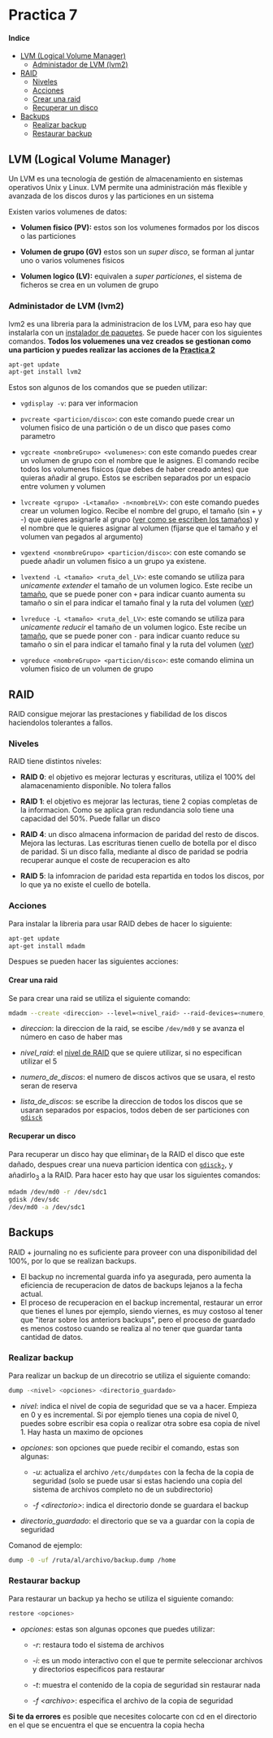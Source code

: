 # Practica 7

#### Indice

- [LVM (Logical Volume Manager)](#lvm)
    - [Administador de LVM (lvm2)](#administrador_lvm)
- [RAID](#raid)
    - [Niveles](#raid_lev)
    - [Acciones](#raid_acc)
    - [Crear una raid](#raid_create)
    - [Recuperar un disco](#raid_recuperate)
- [Backups](#backups)
    - [Realizar backup](#blackup_make)
    - [Restaurar backup](#blackup_restore)

## LVM (Logical Volume Manager) <a id="lvm">

Un LVM es una tecnología de gestión de almacenamiento en sistemas operativos Unix y Linux. LVM permite una administración más flexible y avanzada de los discos duros y las particiones en un sistema

Existen varios volumenes de datos:

- **Volumen fisico (PV):** estos son los volumenes formados por los discos o las particiones

- **Volumen de grupo (GV)** estos son un *super disco*, se forman al juntar uno o varios volumenes fisicos

- **Volumen logico (LV):** equivalen a *super particiones*, el sistema de ficheros se crea en un volumen de grupo

### Administador de LVM (lvm2) <a id="administrador_lvm">

lvm2 es una libreria para la administracion de los LVM, para eso hay que instalarla con un [instalador de paquetes](Practica4.md#apt_install). Se puede hacer con los siguientes comandos. **Todos los voluemenes una vez creados se gestionan como una particion y puedes realizar las acciones de la [Practica 2](Practica2.md)**

~~~bash
apt-get update
apt-get install lvm2
~~~

Estos son algunos de los comandos que se pueden utilizar:

- ``vgdisplay -v``: para ver informacion <a id="cmd_ver_info_grupos">

- ``pvcreate <particion/disco>``: con este comando puede crear un volumen fisico de una partición o de un disco que pases como parametro

- ``vgcreate <nombreGrupo> <volumenes>``: con este comando puedes crear un volumen de grupo con el nombre que le asignes. El comando recibe todos los volumenes fisicos (que debes de haber creado antes) que quieras añadir al grupo. Estos se escriben separados por un espacio entre volumen y volumen

- ``lvcreate <grupo> -L<tamaño> -n<nombreLV>``: con este comando puedes crear un volumen logico. Recibe el nombre del grupo, el tamaño (sin + y -) que quieres asignarle al grupo ([ver como se escriben los tamaños](Practica2.md#tabla_tam_part)) y el nombre que le quieres asignar al volumen (fijarse que el tamaño y el volumen van pegados al argumento)

- ``vgextend <nonmbreGrupo> <particion/disco>``: con este comando se puede añadir un volumen fisico a un grupo ya existene.

- ``lvextend -L <tamaño> <ruta_del_LV>``: este comando se utiliza para *unicamente extender* el tamaño de un volumen logico. Este recibe un [tamaño](Practica2.md#tabla_tam_part), que se puede poner con ``+`` para indicar cuanto aumenta su tamaño o sin el para indicar el tamaño final y la ruta del volumen (*[ver](cmd_ver_info_grupos)*)

- ``lvreduce -L <tamaño> <ruta_del_LV>``: este comando se utiliza para *unicamente reducir* el tamaño de un volumen logico. Este recibe un [tamaño](Practica2.md#tabla_tam_part), que se puede poner con ``-`` para indicar cuanto reduce su tamaño o sin el para indicar el tamaño final y la ruta del volumen (*[ver](cmd_ver_info_grupos)*)

- ``vgreduce <nombreGrupo> <particion/disco>``: este comando elimina un volumen fisico de un volumen de grupo

## RAID <a id="raid">

RAID consigue mejorar las prestaciones y fiabilidad de los discos haciendolos tolerantes a fallos.

### Niveles <a id="raid_lev">

RAID tiene distintos niveles:

- **RAID 0**: el objetivo es mejorar lecturas y escrituras, utiliza el 100% del alamacenamiento disponible. No tolera fallos

- **RAID 1**: el objetivo es mejorar las lecturas, tiene 2 copias completas de la informacion. Como se aplica gran redundancia solo tiene una capacidad del 50%. Puede fallar un disco

- **RAID 4**: un disco almacena informacion de paridad del resto de discos. Mejora las lecturas. Las escrituras tienen cuello de botella por el disco de paridad. Si un disco falla, mediante al disco de paridad se podria recuperar aunque el coste de recuperacion es alto

- **RAID 5**: la infomracion de paridad esta repartida en todos los discos, por lo que ya no existe el cuello de botella.

### Acciones <a id="raid_acc">

Para instalar la libreria para usar RAID debes de hacer lo siguiente:

~~~bash
apt-get update
apt-get install mdadm
~~~

Despues se pueden hacer las siguientes acciones:

#### Crear una raid <a id="raid_create">

Se para crear una raid se utiliza el siguiente comando:

~~~bash
mdadm --create <direccion> --level=<nivel_raid> --raid-devices=<numero_de_discos> <lista_de_discos>
~~~

- *direccion*: la direccion de la raid, se escibe ``/dev/md0`` y se avanza el número en caso de haber mas

- *nivel_raid*: el [nivel de RAID](#raid_lev) que se quiere utilizar, si no especifican utilizar el 5

- *numero_de_discos*: el numero de discos activos que se usara, el resto seran de reserva

- *lista_de_discos*: se escribe la direccion de todos los discos que se usaran separados por espacios, todos deben de ser particiones con [``gdisck``](Practica2.md#hacer_part)

#### Recuperar un disco <a id="raid_recuperate">

Para recuperar un disco hay que eliminar<sub>1</sub> de la RAID el disco que este dañado, despues crear una nueva particion identica con [``gdisck``](Practica2.md#hacer_part)<sub>2</sub>, y añadirlo<sub>3</sub> a la RAID. Para hacer esto hay que usar los siguientes comandos:

~~~bash
mdadm /dev/md0 -r /dev/sdc1
gdisk /dev/sdc
/dev/md0 -a /dev/sdc1
~~~

## Backups <a id="backups">

RAID + journaling no es suficiente para proveer con una disponibilidad del 100%, por lo que se realizan backups. 
- El backup no incremental guarda info ya asegurada, pero aumenta la eficiencia 
de recuperacion de datos de backups lejanos a la fecha actual.  
- El proceso de recuperacion en el backup incremental, restaurar un error que 
tienes el lunes por ejemplo, siendo viernes, es muy costoso al tener que "iterar 
sobre los anteriors backups", pero el proceso de guardado es menos costoso 
cuando se realiza al no tener que guardar tanta cantidad de datos.

### Realizar backup <a id="blackup_make">

Para realizar un backup de un direcotrio se utiliza el siguiente comando:

~~~bash
dump -<nivel> <opciones> <directorio_guardado>
~~~

- *nivel*: indica el nivel de copia de seguridad que se va a hacer. Empieza en 0 y es incremental. Si por ejemplo tienes una copia de nivel 0, puedes sobre escribir esa copia o realizar otra sobre esa copia de nivel 1. Hay hasta un maximo de opciones

- *opciones*: son opciones que puede recibir el comando, estas son algunas:

    - *-u*: actualiza el archivo ``/etc/dumpdates`` con la fecha de la copia de seguridad (solo se puede usar si estas haciendo una copia del sistema de archivos completo no de un subdirectorio)

    - *-f \<directorio>*: indica el directorio donde se guardara el backup

- *directorio_guardado*: el directorio que se va a guardar con la copia de seguridad

Comanod de ejemplo:

~~~bash
dump -0 -uf /ruta/al/archivo/backup.dump /home
~~~

### Restaurar backup <a id="blackup_restore">

Para restaurar un backup ya hecho se utiliza el siguiente comando:

~~~bash
restore <opciones>
~~~

- *opciones*: estas son algunas opcones que puedes utilizar:

    - *-r*: restaura todo el sistema de archivos

    - *-i*: es un modo interactivo con el que te permite seleccionar archivos y directorios especificos para restaurar

    - *-t*: muestra el contenido de la copia de seguridad sin restaurar nada

    - *-f \<archivo>*: especifica el archivo de la copia de seguridad

**Si te da errores** es posible que necesites colocarte con cd en el directorio en el que se encuentra el que se encuentra la copia hecha   